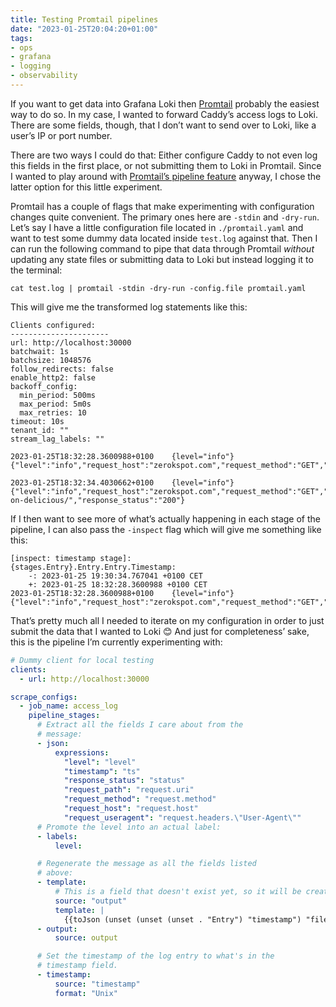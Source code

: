 ```yaml
---
title: Testing Promtail pipelines
date: "2023-01-25T20:04:20+01:00"
tags:
- ops
- grafana
- logging
- observability
---
```


If you want to get data into Grafana Loki then [Promtail](https://grafana.com/docs/loki/latest/clients/promtail/) probably the easiest way to do so. In my case, I wanted to forward Caddy’s access logs to Loki. There are some fields, though, that I don’t want to send over to Loki, like a user’s IP or port number.

There are two ways I could do that: Either configure Caddy to not even log this fields in the first place, or not submitting them to Loki in Promtail. Since I wanted to play around with [Promtail’s pipeline feature](https://grafana.com/docs/loki/latest/clients/promtail/pipelines/) anyway, I chose the latter option for this little experiment.

Promtail has a couple of flags that make experimenting with configuration changes quite convenient. The primary ones here are `-stdin` and `-dry-run`. Let’s say I have a little configuration file located in `./promtail.yaml` and want to test some dummy data located inside `test.log` against that. Then I can run the following command to pipe that data through Promtail *without* updating any state files or submitting data to Loki but instead logging it to the terminal:

```
cat test.log | promtail -stdin -dry-run -config.file promtail.yaml
```

This will give me the transformed log statements like this:

```
Clients configured:
----------------------
url: http://localhost:30000
batchwait: 1s
batchsize: 1048576
follow_redirects: false
enable_http2: false
backoff_config:
  min_period: 500ms
  max_period: 5m0s
  max_retries: 10
timeout: 10s
tenant_id: ""
stream_lag_labels: ""

2023-01-25T18:32:28.3600988+0100	{level="info"}	{"level":"info","request_host":"zerokspot.com","request_method":"GET","request_path":"/tags/licensing/","response_status":"200"}

2023-01-25T18:32:34.4030662+0100	{level="info"}	{"level":"info","request_host":"zerokspot.com","request_method":"GET","request_path":"/weblog/2005/03/09/links-on-delicious/","response_status":"200"}
```

If I then want to see more of what’s actually happening in each stage of the pipeline, I can also pass the `-inspect` flag which will give me something like this:

```
[inspect: timestamp stage]:
{stages.Entry}.Entry.Entry.Timestamp:
	-: 2023-01-25 19:30:34.767041 +0100 CET
	+: 2023-01-25 18:32:28.3600988 +0100 CET
2023-01-25T18:32:28.3600988+0100	{level="info"}	{"level":"info","request_host":"zerokspot.com","request_method":"GET","request_path":"/tags/licensing/","response_status":"200"}
```

That’s pretty much all I needed to iterate on my configuration in order to just submit the data that I wanted to Loki 😊  And just for completeness’ sake, this is the pipeline I’m currently experimenting with:

```yaml
# Dummy client for local testing
clients:
  - url: http://localhost:30000

scrape_configs:
  - job_name: access_log
    pipeline_stages:
      # Extract all the fields I care about from the
      # message:
      - json:
          expressions:
            "level": "level"
            "timestamp": "ts"
            "response_status": "status"
            "request_path": "request.uri"
            "request_method": "request.method"
            "request_host": "request.host"
            "request_useragent": "request.headers.\"User-Agent\""
      # Promote the level into an actual label:
      - labels:
          level:

      # Regenerate the message as all the fields listed
      # above:
      - template:
          # This is a field that doesn't exist yet, so it will be created
          source: "output"
          template: |
            {{toJson (unset (unset (unset . "Entry") "timestamp") "filename")}}
      - output:
          source: output

      # Set the timestamp of the log entry to what's in the
      # timestamp field.
      - timestamp:
          source: "timestamp"
          format: "Unix"

```
